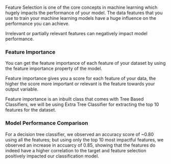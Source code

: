 Feature Selection is one of the core concepts in machine learning which hugely impacts the performance of your model. The data features that you use to train your machine learning models have a huge influence on the performance you can achieve.

Irrelevant or partially relevant features can negatively impact model performance.

### Feature Importance
You can get the feature importance of each feature of your dataset by using the feature importance property of the model.

Feature importance gives you a score for each feature of your data, the higher the score more important or relevant is the feature towards your output variable.

Feature importance is an inbuilt class that comes with Tree Based Classifiers, we will be using Extra Tree Classifier for extracting the top 10 features for the dataset.

### Model Performance Comparison
For a decision tree classifier, we observed an accuracy score of ~0.80 using all the features; but using only the top 10 most impactful features, we observed an increase in accuarcy of 0.85, showing that the features do indeed have a higher correlation to the target and feature selection positively impacted our classification model.
